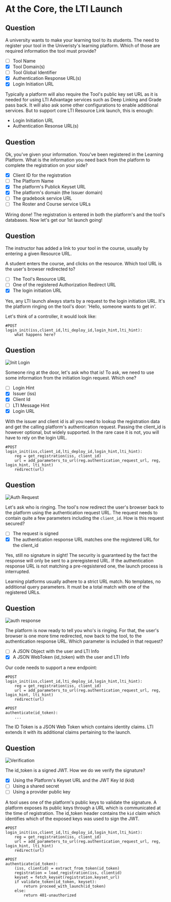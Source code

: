 # At the Core, the LTI Launch

## Question

A university wants to make your learning tool to its students. The need to register your tool in the Univeristy's learning platform. Which of those are required information the tool must provide?

- [ ] Tool Name
- [X] Tool Domain(s)
- [ ] Tool Global Identifier
- [X] Authentication Response URL(s)
- [X] Login Initiation URL

Typically a platform will also require the Tool's public key set URL as it is needed for using LTI Advantage services such as Deep Linking and Grade pass back. It will also ask some other configurations to enable additional services. But to support core LTI Resource Link launch, this is enough:

- Login Initiation URL
- Authentication Resonse URL(s)

## Question

Ok, you've given your information. Yoou've been registered in the Learning Platform. What is the information you need back from the platform to complete the registration on your side?

- [X] Client ID for the registration
- [ ] The Platform Name
- [X] The platform's Publick Keyset URL
- [X] The platform's domain (the Issuer domain)
- [ ] The gradebook service URL
- [ ] The Roster and Course service URLs

Wiring done! The registration is entered in both the platform's and the tool's databases. Now let's get our 1st launch going!

## Question

The instructor has added a link to your tool in the course, usually by entering a given Resource URL.

A student enters the course, and clicks on the resource. Which tool URL is the user's browser redirected to?

- [ ] The Tool's Resource URL
- [ ] One of the registered Authorization Redirect URL
- [X] The login initiation URL

Yes, any LTI launch always starts by a request to the login initiation URL. It's the platform ringing on the tool's door: 'Hello, someone wants to get in'.

Let's think of a controller, it would look like:

```
#POST
login_init(iss,client_id,lti_deploy_id,login_hint,lti_hint):
    what happens here?
```

## Question

![Init Login](/lti/assets/launch_init.png)

Someone ring at the door, let's ask who that is! To ask, we need to use some information from the initiation login request. Which one?

- [ ] Login Hint
- [X] Issuer (iss)
- [X] Client Id
- [ ] LTI Message Hint
- [X] Login URL

With the issuer and client id is all you need to lookup the registration data and get the calling platform's authentication request. Passing the client_id is however optional, but widely supported. In the rare case it is not, you will have to rely on the login URL.


```
#POST
login_init(iss,client_id,lti_deploy_id,login_hint,lti_hint):
    reg = get_registration(iss, client_id)
    url = add_parameters_to_url(reg.authentication_request_url, reg, login_hint, lti_hint)
    redirect(url)
```

## Question

![Auth Request](/lti/assets/launch_request.png)

Let's ask who is ringing. The tool's now redirect the user's browser back to the platform using the authentication request URL. The request needs to contain quite a few parameters including the `client_id`. How is this request secured?

- [ ] The request is signed
- [X] The authentication response URL matches one the registered URL for the client_id

Yes, still no signature in sight! The security is guaranteed by the fact the response will only be sent to a preregistered URL. If the authentication response URL is not matching a pre-regsistered one, the launch process is interrupted.

Learning platforms usually adhere to a strict URL match. No templates, no additional query parameters. It must be a total match with one of the registered URLs.

## Question

![auth response](/lti/assets/launch_response.png)

The platform is now ready to tell you who's is ringing. For that, the user's browser is one more time redirected, now back to the tool, to the authentication response URL. Which parameter is included in that request?

- [ ] A JSON Object with the user and LTI Info
- [X] A JSON WebToken (id_token) with the user and LTI Info

Our code needs to support a new endpoint:

```
#POST
login_init(iss,client_id,lti_deploy_id,login_hint,lti_hint):
    reg = get_registration(iss, client_id)
    url = add_parameters_to_url(reg.authentication_request_url, reg, login_hint, lti_hint)
    redirect(url)

#POST
authenticate(id_token):
    ...
```

The ID Token is a JSON Web Token which contains identity claims. LTI extends it with its additional claims pertaining to the launch.

## Question

![Verification](/lti/assets/launch_verified.png)

The id_token is a signed JWT. How we do we verify the signature?

- [X] Using the Platform's Keyset URL and the JWT Key Id (kid)
- [ ] Using a shared secret
- [ ] Using a provider public key

A tool uses one of the platform's public keys to validate the signature. A platform exposes its public keys through a URL which is communicated at the time of registration. The id_token header contains the `kid` claim which identifies which of the exposed keys was used to sign the JWT.

```
#POST
login_init(iss,client_id,lti_deploy_id,login_hint,lti_hint):
    reg = get_registration(iss, client_id)
    url = add_parameters_to_url(reg.authentication_request_url, reg, login_hint, lti_hint)
    redirect(url)

#POST
authenticate(id_token):
    (iss, clientid) = extract_from_token(id_token)
    registration = load_registration(iss, clientid)
    keyset = fetch_keyset(registration.keyset_url)
    if validate_token(id_token, keyset):
        return proceed_with_launch(id_token)
    else:
        return 401-unauthorized
```
